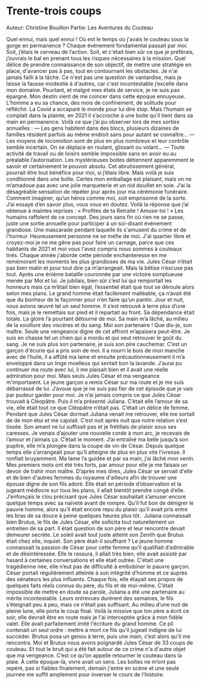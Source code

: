 # Trente-trois coups

Auteur: Christine Bouillon
Partie: Les Aventures du Couteau

Quel ennui, mais quel ennui ! Où est le temps où j'avais le couteau sous la gorge en permanence ?
Chaque événement fondamental passait par moi. Soit, j’étais le cerveau de l’action. Soit, et c'était bien sûr ce que je préférais, j’ouvrais le bal en prenant tous les risques nécessaires à la mission. Quel délice de prendre connaissance de son objectif, de mettre une stratégie en place, d'avancer pas à pas, tout en contournant les obstacles. Je n'ai jamais failli à la tâche.
Ce n'est pas une question de vantardise, mais je laisse la fausse modestie à d'autres, car c'est incontestable j’excelle dans mon domaine.
Pourtant, et malgré mes états de service, je ne suis pas épargné. Mon destin vient de me coincer dans cette époque ennuyeuse. L’homme a eu sa chance, des mois de confinement, de solitude pour réfléchir. La Covid a accaparé le monde pour lui dire stop. Mais l’humain se complait dans la plainte, en 2021 il s’accroche à une boite qu’il tient dans sa main en permanence. Voilà ce que j’ai pu observer lors de mes sorties annuelles :
— Les gens habitent dans des blocs, plusieurs dizaines de familles résident parfois au même endroit sans pour autant se connaître…
— Les moyens de locomotion sont de plus en plus nombreux et leur contrôle semble incertain. On se déplace en roulant, glissant ou volant…
— Toute activité de travail ou de loisirs semble impossible sans en avoir eu au préalable l’autorisation. Les mystérieuses boites détiennent apparemment le savoir et certainement le pouvoir absolu.
Cet abrutissement général, pourrait être tout bénéfice pour moi, si j’étais libre. Mais voilà je suis conditionné dans une boîte. Certes mon emballage est plaisant, mais on ne m’amadoue pas avec une jolie marqueterie et un nid douillet en soie. J’ai la désagréable sensation de répéter jour après jour ma cérémonie funéraire. Comment imaginer, qu’un héros comme moi, soit emprisonné de la sorte. J’ai essayé d’en savoir plus, vous vous en doutez. Voilà la réponse que j’ai obtenue à maintes reprises : « Profites de ta Retraite ! Amuse-toi ! » Les humains raffolent de ce concept. Des jours sans fin où rien ne se passe, juste une sortie annuelle pour participer à un soi-disant événement grandiose. Une mascarade pendant laquelle ils s'amusent du crime et de l'horreur. Heureusement personne ne se méfie de moi. J'ai quartier libre et croyez-moi je ne me gêne pas pour faire un carnage, parce que ces habitants de 2021 et moi vous l'avez compris nous sommes à couteaux tirés.
Chaque année j'aborde cette période enchanteresse en me remémorant les moments les plus grandioses de ma vie.
Jules César n’était pas bien malin et pour tout dire ça m’arrangeait. Mais la bêtise n’excuse pas tout. Après une énième bataille couronnée par une victoire somptueuse menée par Moi et lui. Je jubilais, bien sûr c’est lui qui remportait les honneurs mais ça m’était bien égal, l’essentiel était que tout se déroule alors selon mes plans.
Le grand homme était facilement malléable, ça n’avait été que du bonheur de le façonner pour n’en faire qu’un pantin. Jour et nuit, nous avions œuvré tel un seul homme. Il s’est retrouvé à terre plus d’une fois, mais je le remettais sur pied et il repartait au front. Sa dépendance était totale. La gloire l’a pourtant détourné de moi. Sa main m’a lâché, au milieu de la souillure des viscères et du sang. Moi son partenaire ! Que dis-je, son maître. Seule une vengeance digne de cet affront m’apaisera peut-être.
Je suis en chasse tel un chien qui a mordu et qui veut retrouver le goût du sang. Je ne suis plus son partenaire, je suis son pire cauchemar. C’est un garçon d'écurie qui a pris soin de moi. Il a nourri le bois de mon manche avec de l’huile, il a affûté ma lame et ensuite précautionneusement il m’a enveloppé dans un linge moelleux qui sentait bon la lavande. J’aurai pu continuer ma route avec lui, il me plaisait bien et il avait une réelle admiration pour moi. Mais seuls Jules César et ma vengeance m'importaient. Le jeune garçon a remis César sur ma route et je me suis débarrassé de lui. J’avoue que je ne suis pas fier de cet épisode que je vais par pudeur garder pour moi.
Je n’ai jamais compris ce que Jules César trouvait à Cléopâtre. Puis il m’a présenté Juliana. C’était elle l’amour de sa vie, elle était tout ce que Cléopâtre n’était pas. C’était un délice de femme.
Pendant que Jules César dormait Juliana venait me retrouver, elle me sortait de de mon étui et me cajolait. C’est nuit après nuit que notre relation s’est tissée. Son amant ne lui suffisait pas et je frétillais de plaisir sous ses caresses. Je venais d’ajouter une nouvelle corde à mon arc, je recevais de l’amour et j’aimais ça. C’était le moment. J’ai entraîné ma belle jusqu’à son pupitre, elle m’a plongée dans la coupe de vin de César. Depuis quelque temps elle s’arrangeait pour qu’il atteigne de plus en plus vite l’ivresse. Il ronflait bruyamment.
Ma lame l’a guidée et par sa main, j’ai lâché mon venin. Mes premiers mots ont été très forts, par amour pour elle je me faisais un devoir de trahir mon maître. D’après mes dires, Jules César se servait d'elle et de bien d'autres femmes du royaume d'ailleurs afin de trouver une épouse digne de son fils adoré. Elle était en période d’observation et la jugeant médiocre sur tous les plans, il allait bientôt prendre congé d’elle. J’enfonçais le clou précisant que Jules César souhaitait s’amuser encore quelque temps avec sa naïveté avant de rompre. Qu’il fut bon de dénigrer le pauvre homme, alors qu’il était encore repu du plaisir qu’il avait pris entre les bras de sa douce à peine quelques heures plus tôt. 
Juliana connaissait bien Brutus, le fils de Jules César, elle sollicita tout naturellement un entretien de sa part. Il était question de son père et leur rencontre devait demeurer secrète. Le soleil avait tout juste atteint son Zenith que Brutus était chez elle, inquiet. Son père était-il souffrant ? Le jeune homme connaissait la passion de César pour cette femme qu’il qualifiait d’admirable et de désintéressée. Elle le rassura, il allait très bien, elle avait assisté par hasard à certaines conversations et elle était outrée. C'était une tragédienne née, elle n’eut pas de difficulté à embobiner le pauvre garçon. César portait régulièrement atteinte à son intégrité d’homme et ce auprès des sénateurs les plus influents. Chaque fois, elle étayait ses propos de quelques faits réels connus du père, du fils et de moi-même.
C’était impossible de mettre en doute sa parole, Juliana a été une partenaire au mérite incontestable. Leurs entrevues durèrent des semaines, le fils s’éteignait peu à peu, mais ce n’était pas suffisant. Au milieu d’une nuit de pleine lune, elle porta le coup final. Voilà la missive que ton père a écrit ce soir, elle devrait être en route mais je l'ai interceptée grâce à mon fidèle valet. Elle avait parfaitement imité l'écriture du grand homme. Ce pli contenait un seul ordre : mettre à mort ce fils qu'il jugeait indigne de lui succéder. Brutus posa un genou à terre, puis une main, c’est alors qu'il me rencontra. Moi et Brutus nous avons poignardé Jules César de 33 coups de couteau. Et tout le bruit qui a été fait autour de ce crime n'a d'autre objet que ma vengeance. C’est ce qu’on appelle retourner le couteau dans la plaie.
À cette époque-là, vivre avait un sens.
Les boîtes ne m’ont pas repéré, pas si fiables finalement, demain j'entre en scène et une seule journée me suffit amplement pour inverser le cours de l'histoire.